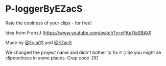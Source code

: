 # P-loggerByEZacS
Rate the coolness of your clips - for free!

Idea from FranzJ (https://www.youtube.com/watch?v=vFKs7faSBAU)

Made by [@Evla03](https://github.com/Evla03) and [@EZacS](https://github.com/EZacS)

We changed the project name and didn't bother to fix it :) So you might se clipcoolness in some places.
Crap code :DD
